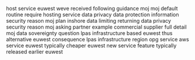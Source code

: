 host service euwest weve received following guidance moj moj default routine require hosting service data privacy data protection information security reason moj plan inshore data limiting returning data privacy security reason moj asking partner example commercial supplier full detail moj data sovereignty question lpas infrastructure based euwest thus alternative euwest consequence lpas infrastructure region opg service aws service euwest typically cheaper euwest new service feature typically released earlier euwest